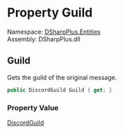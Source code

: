 # Property Guild

Namespace: [DSharpPlus.Entities](DSharpPlus.Entities.md)  
Assembly: DSharpPlus.dll

## <a id="DSharpPlus_Entities_DiscordMessageReference_Guild"></a>Guild

Gets the guild of the original message.

```csharp
public DiscordGuild Guild { get; }
```

### Property Value

[DiscordGuild](DSharpPlus.Entities.DiscordGuild.md)

